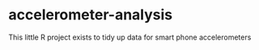# accelerometer-analysis
This little R project exists to tidy up data for smart phone accelerometers
